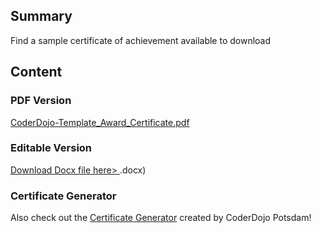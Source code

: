 ## Summary

 Find a sample certificate of achievement available to
download 

## Content

### PDF Version

[CoderDojo-Template_Award_Certificate.pdf](../files/CoderDojo-Template_Award_Certificate.pdf)

### Editable Version

[Download Docx file here\> ](File:CoderDojo_Template_Award_Certificate_\(1\.md).docx)

### Certificate Generator

Also check out the [Certificate
Generator](Certificate_Generator.md) created by CoderDojo
Potsdam\!
